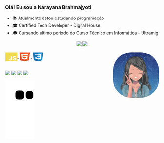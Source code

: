 ### Olá! Eu sou a Narayana Brahmajyoti

- 📚 Atualmente estou estudando programação
- 🎓 Certified Tech Developer - Digital House
- 🎓 Cursando último período do Curso Técnico em Informática - Ultramig

<div align="center">
  <a href="https://github.com/Narayana-Brahmajyoti">
  <img height="180em" src="https://github-readme-stats.vercel.app/api?username=Narayana-Brahmajyoti&show_icons=true&theme=midnight-purple&include_all_commits=true&count_private=true"/>
  <img height="180em" src="https://github-readme-stats.vercel.app/api/top-langs/?username=Narayana-Brahmajyoti&layout=compact&langs_count=7&theme=midnight-purple"/>
</div>
<div style="display: inline_block"><br>
  <img align="center" alt="Nara-Js" height="30" width="40" src="https://raw.githubusercontent.com/devicons/devicon/master/icons/javascript/javascript-plain.svg">
  <img align="center" alt="Nara-HTML" height="30" width="40" src="https://raw.githubusercontent.com/devicons/devicon/master/icons/html5/html5-original.svg">
  <img align="center" alt="Nara-CSS" height="30" width="40" src="https://raw.githubusercontent.com/devicons/devicon/master/icons/css3/css3-original.svg">
  <img align="right" alt="Nara-gif" height="150" style="border-radius:60px;" src="https://raw.githubusercontent.com/Narayana-Brahmajyoti/Narayana-Brahmajyoti/Narayana_Brahmajyoti/Gif%20Nara.gif">
</div>
  
 ##
  
<div> 
  <a href="https://www.instagram.com/narayanabrahmajyoti/" target="_blank"><img src="https://img.shields.io/badge/-Instagram-%23E4405F?style=for-the-badge&logo=instagram&logoColor=white" target="_blank"></a>
  <a href="https://gitlab.com/Narayana-Brahmajyoti" target="_blank"><img src="https://img.shields.io/badge/GitLab-330F63?style=for-the-badge&logo=gitlab&logoColor=white" target="_blank"></a>
  <a href="https://www.linkedin.com/in/narayana-brahmajyoti-fiuza-de-moura-martins-61963315a/" target="_blank"><img src="https://img.shields.io/badge/-LinkedIn-%230077B5?style=for-the-badge&logo=linkedin&logoColor=white" target="_blank"></a> 
  <a href = "mailto:nbrahmajyoti@gmail.com"><img src="https://img.shields.io/badge/-Gmail-%23333?style=for-the-badge&logo=gmail&logoColor=white" target="_blank"></a>
   
   ![Snake animation](https://github.com/Narayana-Brahmajyoti/Narayana-Brahmajyoti/blob/output/github-contribution-grid-snake.svg)
   
</div>

